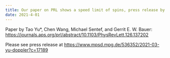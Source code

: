 ```yaml
---
title: Our paper on PRL shows a speed limit of spins, press release by Max Planck Institute for the Structure and Dynamics of Matter
date: 2021-4-01
---
```


Paper by Tao Yu*, Chen Wang, Michael Sentef, and Gerrit E. W. Bauer: https://journals.aps.org/prl/abstract/10.1103/PhysRevLett.126.137202 

Please see press release at https://www.mpsd.mpg.de/536352/2021-03-yu-doppler?c=17189

<!--more-->


